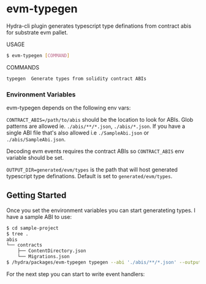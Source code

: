 # evm-typegen

Hydra-cli plugin generates typescript type definations from contract abis for substrate evm pallet.

USAGE

```bash
$ evm-typegen [COMMAND]
```

COMMANDS

```bash
typegen  Generate types from solidity contract ABIs
```

### Environment Variables

evm-typegen depends on the following env vars:

`CONTRACT_ABIS=/path/to/abis` should be the location to look for ABIs. Glob patterns are allowed ie. `./abis/**/*.json`, `./abis/*.json`. If you have a single ABI file that's also allowed i.e `./SampleAbi.json` or `./abis/SampleAbi.json`.

Decoding evm events requires the contract ABIs so `CONTRACT_ABIS` env variable should be set.

`OUTPUT_DIR=generated/evm/types` is the path that will host generated typescript type definations. Default is set to `generated/evm/types`.

## Getting Started

Once you set the environment variables you can start generateting types. I have a sample ABI to use:

```bash
$ cd sample-project
$ tree .
abis
└── contracts
    ├── ContentDirectory.json
    └── Migrations.json
$ /hydra/packages/evm-typegen typegen --abi './abis/**/*.json' --output generated/evm/types
```

For the next step you can start to write event handlers:

```

```
